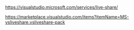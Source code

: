 https://visualstudio.microsoft.com/services/live-share/

https://marketplace.visualstudio.com/items?itemName=MS-vsliveshare.vsliveshare-pack